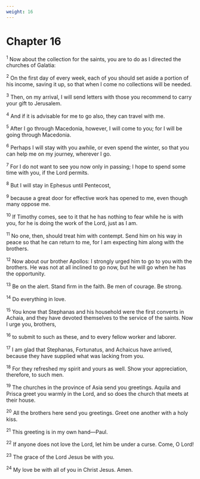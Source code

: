```yaml
---
weight: 16
---
```


# Chapter 16

<sup>1</sup> Now about the collection for the saints, you are to do as I directed the churches of Galatia: 

<sup>2</sup> On the first day of every week, each of you should set aside a portion of his income, saving it up, so that when I come no collections will be needed. 

<sup>3</sup> Then, on my arrival, I will send letters with those you recommend to carry your gift to Jerusalem. 

<sup>4</sup> And if it is advisable for me to go also, they can travel with me. 

<sup>5</sup> After I go through Macedonia, however, I will come to you; for I will be going through Macedonia. 

<sup>6</sup> Perhaps I will stay with you awhile, or even spend the winter, so that you can help me on my journey, wherever I go. 

<sup>7</sup> For I do not want to see you now only in passing; I hope to spend some time with you, if the Lord permits. 

<sup>8</sup> But I will stay in Ephesus until Pentecost, 

<sup>9</sup> because a great door for effective work has opened to me, even though many oppose me. 

<sup>10</sup> If Timothy comes, see to it that he has nothing to fear while he is with you, for he is doing the work of the Lord, just as I am. 

<sup>11</sup> No one, then, should treat him with contempt. Send him on his way in peace so that he can return to me, for I am expecting him along with the brothers. 

<sup>12</sup> Now about our brother Apollos: I strongly urged him to go to you with the brothers. He was not at all inclined to go now, but he will go when he has the opportunity. 

<sup>13</sup> Be on the alert. Stand firm in the faith. Be men of courage. Be strong. 

<sup>14</sup> Do everything in love. 

<sup>15</sup> You know that Stephanas and his household were the first converts in Achaia, and they have devoted themselves to the service of the saints. Now I urge you, brothers, 

<sup>16</sup> to submit to such as these, and to every fellow worker and laborer. 

<sup>17</sup> I am glad that Stephanas, Fortunatus, and Achaicus have arrived, because they have supplied what was lacking from you. 

<sup>18</sup> For they refreshed my spirit and yours as well. Show your appreciation, therefore, to such men. 

<sup>19</sup> The churches in the province of Asia send you greetings. Aquila and Prisca greet you warmly in the Lord, and so does the church that meets at their house. 

<sup>20</sup> All the brothers here send you greetings. Greet one another with a holy kiss. 

<sup>21</sup> This greeting is in my own hand—Paul. 

<sup>22</sup> If anyone does not love the Lord, let him be under a curse. Come, O Lord! 

<sup>23</sup> The grace of the Lord Jesus be with you. 

<sup>24</sup> My love be with all of you in Christ Jesus. Amen.

